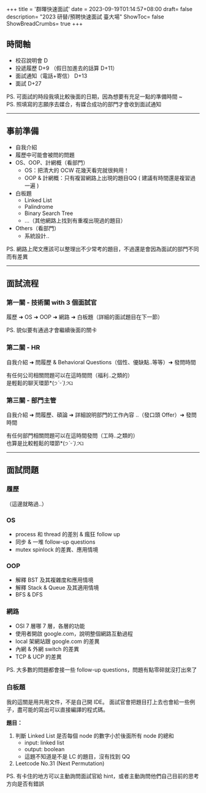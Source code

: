 +++
title = '群暉快速面試'
date = 2023-09-19T01:14:57+08:00
draft= false
description= "2023 研替/預聘快速面試 臺大場"
ShowToc= false
ShowBreadCrumbs= true
+++
<!-- tags= [""]
categories= [""] -->

## 時間軸
- 校召說明會 D <!-- (9/30) -->  
- 投遞履歷 D+9 （假日加進去的話算 D+11）<!-- 10/9 丟 (10.10放假) -->  
- 面試通知（電話+寄信） D+13  
- 面試 D+27 

PS. 可面試的時段我填比較後面的日期，因為想要有充足一點的準備時間 ~  
PS. 照填寫的志願序去媒合，有媒合成功的部門才會收到面試通知

---

## 事前準備
* 自我介紹
* 履歷中可能會被問的問題
* OS、OOP、計網概（看部門）
    * OS：把清大的 OCW 花幾天看完就很夠用！
    * OOP & 計網概：只有複習網路上出現的題目QQ ( 建議有時間還是複習過一遍 )
* 白板題
    * Linked List
    * Palindrome
    * Binary Search Tree
    * ...（其他網路上找到有重複出現過的題目）
* Others（看部門）
  * 系統設計..

PS. 網路上爬文應該可以整理出不少常考的題目，不過還是會因為面試的部門不同而有差異

---

## 面試流程
### 第一關 - 技術關 with 3 個面試官

履歷 ➜ OS ➜ OOP ➜ 網路 ➜ 白板題（詳細的面試題目在下一節）

PS. 貌似要有通過才會繼續後面的關卡

### 第二關 - HR

自我介紹 ➜ 問履歷 & Behavioral Questions（個性、優缺點..等等）➜ 發問時間

有任何公司相關問題可以在這時間問（福利..之類的）  
是輕鬆的聊天環節*(੭*ˊᵕˋ)੭*ଘ

### 第三關 - 部門主管

自我介紹 ➜ 問履歷、碩論 ➜ 詳細說明部門的工作內容 ..（發口頭 Offer）➜ 發問時間

有任何部門相關問題可以在這時間發問（工時..之類的）  
也算是比較輕鬆的環節*(੭*ˊᵕˋ)੭*ଘ

---
## 面試問題

### 履歷
（這邊就略過..）

### OS
* process 和 thread 的差別 & 瘋狂 follow up 
* 同步 & 一堆 follow-up questions
* mutex spinlock 的差異、應用情境

### OOP
* 解釋 BST 及其複雜度和應用情境
* 解釋 Stack & Queue 及其適用情境 
* BFS & DFS

### 網路
* OSI 7 層哪 7 層，各層的功能
* 使用者開啟 google.com，說明整個網路互動過程
* local 架網站跟 google.com 的差異
* 內網 & 外網 switch 的差異 
* TCP & UCP 的差異

PS. 大多數的問題都會接一些 follow-up questions，問題有點零碎就沒打出來了

### 白板題

我的這關是用共用文件，不是自己開 IDE。 
面試官會把題目打上去也會給一些例子，盡可能的寫出可以直接編譯的程式碼。

**題目：**
1. 判斷 Linked List 是否每個 node 的數字小於後面所有 node 的總和
    * input: linked list
    * output: boolean
    * 這題不知道是不是 LC 的題目，沒有找到 QQ
2. Leetcode No.31 (Next Permutation)
    
PS. 有卡住的地方可以主動詢問面試官給 hint，或者主動詢問他們自己目前的思考方向是否有錯誤